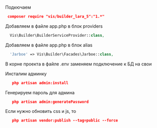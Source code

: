 Подкючаем 
```json
 composer require "vis/builder_lara_5":"1.*"
```
Добавляем в файле app.php в блок providers
```php
  Vis\Builder\BuilderServiceProvider::class,
```
Добавляем в файле app.php в блок alias
```php
  'Jarboe' => Vis\Builder\Facades\Jarboe::class,
```

В корне проекта в файле .env заменяем подключение к БД на свои

Инсталим админку
```json
   php artisan admin:install
```
Генерируем пароль для админа
```json
   php artisan admin:generatePassword
```

Если нужно обновить css и js, то
```json
   php artisan vendor:publish --tag=public --force
```